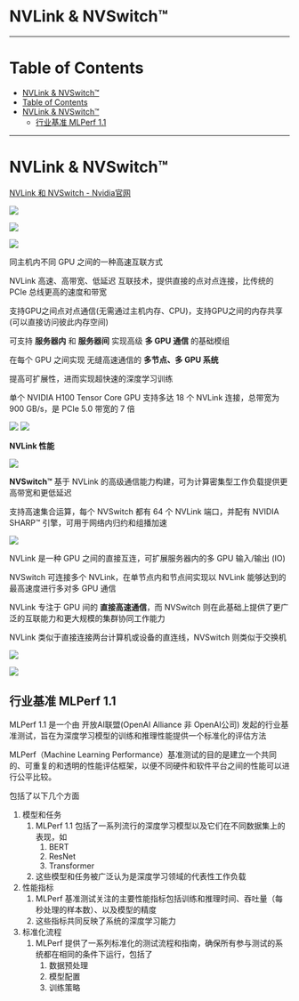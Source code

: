 # NVLink & NVSwitch™

---

# Table of Contents
- [NVLink \& NVSwitch™](#nvlink--nvswitch)
- [Table of Contents](#table-of-contents)
- [NVLink \& NVSwitch™](#nvlink--nvswitch-1)
  - [行业基准 MLPerf 1.1](#行业基准-mlperf-11)

---

# NVLink & NVSwitch™


[NVLink 和 NVSwitch - Nvidia官网](https://www.nvidia.cn/data-center/nvlink/)

![](Pics/nvidia007.png)

![](Pics/nvidia008.png)

![](Pics/nvidia009.png)[](Pics/nvidia009.png)

同主机内不同 GPU 之间的一种高速互联方式

NVLink 高速、高带宽、低延迟 互联技术，提供直接的点对点连接，比传统的 PCIe 总线更高的速度和带宽

支持GPU之间点对点通信(无需通过主机内存、CPU)，支持GPU之间的内存共享(可以直接访问彼此内存空间)

可支持 **服务器内** 和 **服务器间** 实现高级 **多 GPU 通信** 的基础模组

在每个 GPU 之间实现 无缝高速通信的 **多节点、多 GPU 系统**

提高可扩展性，进而实现超快速的深度学习训练

单个 NVIDIA H100 Tensor Core GPU 支持多达 18 个 NVLink 连接，总带宽为 900 GB/s，是 PCIe 5.0 带宽的 7 倍

![](Pics/nvidia003.png) ![](Pics/nvidia004.png)


**NVLink 性能**

![](Pics/nvidia001.svg)

**NVSwitch™** 基于 NVLink 的高级通信能力构建，可为计算密集型工作负载提供更高带宽和更低延迟

支持高速集合运算，每个 NVSwitch 都有 64 个 NVLink 端口，并配有 NVIDIA SHARP™ 引擎，可用于网络内归约和组播加速

![](Pics/nvidia002.png)

NVLink 是一种 GPU 之间的直接互连，可扩展服务器内的多 GPU 输入/输出 (IO)

NVSwitch 可连接多个 NVLink，在单节点内和节点间实现以 NVLink 能够达到的最高速度进行多对多 GPU 通信

NVLink 专注于 GPU 间的 **直接高速通信**，而 NVSwitch 则在此基础上提供了更广泛的互联能力和更大规模的集群协同工作能力

NVLink 类似于直接连接两台计算机或设备的直连线，NVSwitch 则类似于交换机

![](Pics/nvidia005.png)

![](Pics/nvidia006.png)

## 行业基准 MLPerf 1.1

MLPerf 1.1 是一个由 开放AI联盟(OpenAI Alliance 非 OpenAI公司) 发起的行业基准测试，旨在为深度学习模型的训练和推理性能提供一个标准化的评估方法

MLPerf（Machine Learning Performance）基准测试的目的是建立一个共同的、可重复的和透明的性能评估框架，以便不同硬件和软件平台之间的性能可以进行公平比较。

包括了以下几个方面
1. 模型和任务
   1. MLPerf 1.1 包括了一系列流行的深度学习模型以及它们在不同数据集上的表现，如
      1. BERT
      2. ResNet
      3. Transformer
   2. 这些模型和任务被广泛认为是深度学习领域的代表性工作负载
2. 性能指标
   1. MLPerf 基准测试关注的主要性能指标包括训练和推理时间、吞吐量（每秒处理的样本数）、以及模型的精度
   2. 这些指标共同反映了系统的深度学习能力
3. 标准化流程
   1. MLPerf 提供了一系列标准化的测试流程和指南，确保所有参与测试的系统都在相同的条件下运行，包括了
      1. 数据预处理
      2. 模型配置
      3. 训练策略


